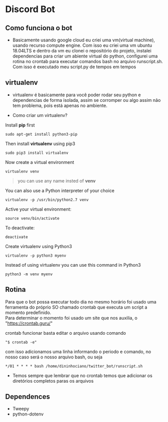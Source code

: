 # Discord Bot
## Como funciona o bot
- Basicamente usando google cloud eu criei uma vm(virtual machine), usando recurso compute engine. Com isso eu criei uma vm ubuntu 18.04LTS e dentro da vm eu clonei o repositório do projeto, instalei dependencias para criar um abiente virtual do python, configurei uma rotina no crontab para executar comandos bash no arquivo runscript.sh. Com isso é executado meu script.py de tempos em tempos

## virtualenv
- virtualenv é basicamente para você poder rodar seu python e dependencias de forma isolada, assim se corromper ou algo assim não tem problema, pois está apenas no ambiente.

- Como criar um virtualenv?

Install **pip** first <br />

    sudo apt-get install python3-pip

Then install **virtualenv** using pip3 <br />

    sudo pip3 install virtualenv 

Now create a virtual environment  <br />

    virtualenv venv 

>you can use any name insted of **venv**

You can also use a Python interpreter of your choice <br />

    virtualenv -p /usr/bin/python2.7 venv
  
Active your virtual environment: <br />
    
    source venv/bin/activate
    

To deactivate: <br />

    deactivate

Create virtualenv using Python3 <br />

    virtualenv -p python3 myenv

Instead of using virtualenv you can use this command in Python3 <br />

    python3 -m venv myenv 

## Rotina
Para que o bot possa executar todo dia no mesmo horário foi usado uma ferramenta do próprio SO chamado crontab que executa um script a momento predefinido. <br />
Para determinar o momento foi usado um site que nos auxilia, o "https://crontab.guru/" <br />

crontab funcionar basta editar o arquivo usando comando <br />

	"$ crontab -e" 

com isso adicionamos uma linha informando o periodo e comando, no nosso caso será o nosso arquivo bash, ou seja <br />
	
    */01 * * * * bash /home/dininhociano/twitter_bot/runscript.sh


- Temos sempre que lembrar que no crontab temos que adicionar os diretórios completos paras os arquivos

## Dependences
 - Tweepy
 - python-dotenv
